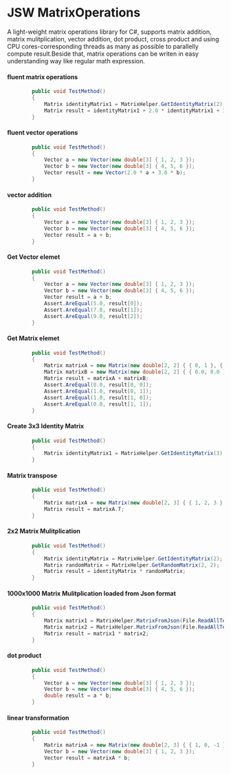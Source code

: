 # JSW MatrixOperations

A light-weight matrix operations library for C#, supports matrix addition, matrix mulitplication, vector addition, dot product, cross product and using CPU cores-corresponding threads as many as possible to parallelly compute result.Beside that, matrix operations can be writen in easy understanding way like regular math expression.

#### fluent matrix operations
```C#
        public void TestMethod()
        {
            Matrix identityMatrix1 = MatrixHelper.GetIdentityMatrix(2);
            Matrix result = identityMatrix1 + 2.0 * identityMatrix1 + 3.0 * identityMatrix1;
        }
```

#### fluent vector operations
```C#
        public void TestMethod()
        {
            Vector a = new Vector(new double[3] { 1, 2, 3 });
            Vector b = new Vector(new double[3] { 4, 5, 6 });
            Vector result = new Vector(2.0 * a + 3.0 * b);
        }
```
#### vector addition
```C#
        public void TestMethod()
        {
            Vector a = new Vector(new double[3] { 1, 2, 3 });
            Vector b = new Vector(new double[3] { 4, 5, 6 });
            Vector result = a + b;
        }
```

#### Get Vector elemet
```C#
        public void TestMethod()
        {
            Vector a = new Vector(new double[3] { 1, 2, 3 });
            Vector b = new Vector(new double[3] { 4, 5, 6 });
            Vector result = a + b;
            Assert.AreEqual(5.0, result[0]);
            Assert.AreEqual(7.0, result[1]);
            Assert.AreEqual(9.0, result[2]);
        }
```

#### Get Matrix elemet
```C#
        public void TestMethod()
        {
            Matrix matrixA = new Matrix(new double[2, 2] { { 0, 1 }, { 0, 0 } });
            Matrix matrixB = new Matrix(new double[2, 2] { { 0.0, 0.0 }, { 1.0, 0.0 } });
            Matrix result = matrixA + matrixB;
            Assert.AreEqual(0.0, result[0, 0]);
            Assert.AreEqual(1.0, result[0, 1]);
            Assert.AreEqual(1.0, result[1, 0]);
            Assert.AreEqual(0.0, result[1, 1]);
        }
```

#### Create 3x3 Identity Matrix
```C#
        public void TestMethod()
        {
            Matrix identityMatrix1 = MatrixHelper.GetIdentityMatrix(3);
        }
```

#### Matrix transpose
```C#
        public void TestMethod()
        {
            Matrix matrixA = new Matrix(new double[2, 3] { { 1, 2, 3 }, { 4, 5, 6 } });
            Matrix result = matrixA.T;
        }
```

#### 2x2 Matrix Mulitplication
```C#
        public void TestMethod()
        {
            Matrix identityMatrix = MatrixHelper.GetIdentityMatrix(2);
            Matrix randomMatrix = MatrixHelper.GetRandomMatrix(2, 2);
            Matrix result = identityMatrix * randomMatrix;
        }
```

#### 1000x1000 Matrix Mulitplication loaded from Json format
```C#
        public void TestMethod()
        {
            Matrix matrix1 = MatrixHelper.MatrixFromJson(File.ReadAllText("MatrixA1000"));
            Matrix matrix2 = MatrixHelper.MatrixFromJson(File.ReadAllText("MatrixB1000"));
            Matrix result = matrix1 * matrix2;
        }
```

#### dot product
```C#
        public void TestMethod()
        {
            Vector a = new Vector(new double[3] { 1, 2, 3 });
            Vector b = new Vector(new double[3] { 4, 5, 6 });
            double result = a * b;
        }
```

#### linear transformation
```C#
        public void TestMethod()
        {
            Matrix matrixA = new Matrix(new double[2, 3] { { 1, 0, -1 }, { 3, 1, 2 } });
            Vector b = new Vector(new double[3] { 1, 2, 3 });
            Vector result = matrixA * b;
        }
```